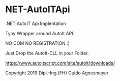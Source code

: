# NET-AutoITApi
.NET AutoIT Api Implentation

Tyny Wrapper around AutoIt API.

NO COM NO REGISTRATION :)

Just Drop the AutoIt-DLL in your Folder.

https://www.autoitscript.com/site/autoit/downloads/

Copyright 2019 Dipl.-Ing.(FH) Guido Agnesmeyer
